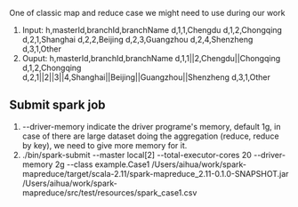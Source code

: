 One of classic map and reduce case we might need to use during our work
1. Input:
h,masterId,branchId,branchName
d,1,1,Chengdu
d,1,2,Chongqing
d,2,1,Shanghai
d,2,2,Beijing
d,2,3,Guangzhou
d,2,4,Shenzheng
d,3,1,Other
2. Ouput:
h,masterId,branchId,branchName
d,1,1||2,Chengdu||Chongqing
d,1,2,Chongqing
d,2,1||2||3||4,Shanghai||Beijing||Guangzhou||Shenzheng
d,3,1,Other

## Submit spark job
1. --driver-memory indicate the driver programe's memory, default 1g, in case of there are large dataset doing the aggregation (reduce, reduce by key), we need to give more memory for it. 
2. ./bin/spark-submit --master local[2] --total-executor-cores 20 --driver-memory 2g --class example.Case1 /Users/aihua/work/spark-mapreduce/target/scala-2.11/spark-mapreduce_2.11-0.1.0-SNAPSHOT.jar /Users/aihua/work/spark-mapreduce/src/test/resources/spark_case1.csv
